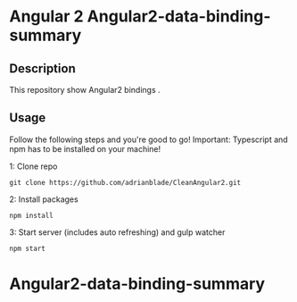 # Angular 2 Angular2-data-binding-summary

## Description
This repository show Angular2 bindings .
## Usage
Follow the following steps and you're good to go! Important: Typescript and npm has to be installed on your machine!

1: Clone repo
```
git clone https://github.com/adrianblade/CleanAngular2.git
```
2: Install packages
```
npm install
```
3: Start server (includes auto refreshing) and gulp watcher
```
npm start
```
# Angular2-data-binding-summary
